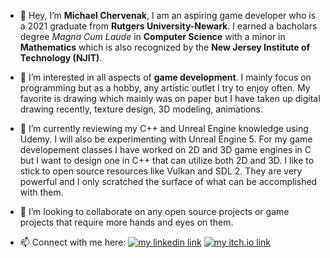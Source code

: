 - 👋 Hey, I’m **Michael Chervenak**, I am an aspiring game developer who is a 2021 graduate from 
      **Rutgers University-Newark**. I earned a bacholars degree *Magna Cum Laude* in **Computer Science** with a minor in **Mathematics**
      which is also recognized by the **New Jersey Institute of Technology (NJIT)**.
      
- 👀 I’m interested in all aspects of **game development**. I mainly focus on programming but as a hobby, any artistic
      outlet I try to enjoy often. My favorite is drawing which mainly was on paper but I have taken up digital drawing recently,
      texture design, 3D modeling, animations.
- 🌱 I’m currently reviewing my C++ and Unreal Engine knowledge using Udemy. I will also be experimenting with Unreal Engine 5.
      For my game developement classes I have worked on 2D and 3D game engines in C but I want to design one in C++ that can
      utilize both 2D and 3D. I like to stick to open source resources like Vulkan and SDL 2. They are very powerful and I only
      scratched the surface of what can be accomplished with them.
- 💞️ I’m looking to collaborate on any open source projects or game projects that require more hands and eyes on them.
- 📫 Connect with me here:
      [![my linkedin link](https://img.shields.io/badge/Linkedin-Cherve3-blue)](https://www.linkedin.com/Cherve3)
      [![my itch.io link](https://img.shields.io/badge/itch.io-Cherve-red)](cherve.itch.io)

<!---
Cherve3/Cherve3 is a ✨ special ✨ repository because its `README.md` (this file) appears on your GitHub profile.
You can click the Preview link to take a look at your changes.
--->
